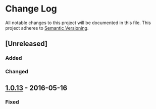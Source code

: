 # Change Log
All notable changes to this project will be documented in this file.
This project adheres to [Semantic Versioning](http://semver.org/).

## [Unreleased]
### Added

### Changed
## [1.0.13] - 2016-05-16

### Fixed

[1.0.13]: https://github.com/dreamfactorysoftware/dfe-dreamfactory-provisioner/compare/1.0.12...1.0.13




